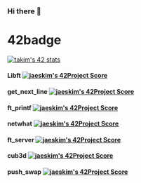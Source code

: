 ### Hi there 👋

<!--
**xogml123/xogml123** is a ✨ _special_ ✨ repository because its `README.md` (this file) appears on your GitHub profile.

Here are some ideas to get you started:

- 🔭 I’m currently working on ...
- 🌱 I’m currently learning ...
- 👯 I’m looking to collaborate on ...
- 🤔 I’m looking for help with ...
- 💬 Ask me about ...
- 📫 How to reach me: ...
- 😄 Pronouns: ...
- ⚡ Fun fact: ...
-->

# 42badge
[![takim's 42 stats](https://badge42.herokuapp.com/api/stats/takim)](https://github.com/JaeSeoKim/badge42)


####  Libft [![jaeskim's 42Project Score](https://badge42.herokuapp.com/api/project/takim/Libft)](https://github.com/JaeSeoKim/badge42)


#### get_next_line [![jaeskim's 42Project Score](https://badge42.herokuapp.com/api/project/takim/get_next_line)](https://github.com/JaeSeoKim/badge42)


#### ft_printf [![jaeskim's 42Project Score](https://badge42.herokuapp.com/api/project/takim/ft_printf)](https://github.com/JaeSeoKim/badge42)


#### netwhat [![jaeskim's 42Project Score](https://badge42.herokuapp.com/api/project/takim/netwhat)](https://github.com/JaeSeoKim/badge42)


#### ft_server [![jaeskim's 42Project Score](https://badge42.herokuapp.com/api/project/takim/ft_server)](https://github.com/JaeSeoKim/badge42)


#### cub3d [![jaeskim's 42Project Score](https://badge42.herokuapp.com/api/project/takim/cub3d)](https://github.com/JaeSeoKim/badge42)


#### push_swap [![jaeskim's 42Project Score](https://badge42.herokuapp.com/api/project/takim/push_swap)](https://github.com/JaeSeoKim/badge42)

